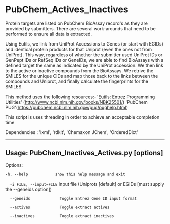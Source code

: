 PubChem_Actives_Inactives
=========================

Protein targets are listed on PubChem BioAssay record's as they are
provided by submitters. There are several work-arounds that need to be
performed to ensure all data is extracted.

Using Eutils, we link from UniProt Accessions to Genes (or start with
EGIDs) and identical protein products for that Uniprot (even the ones
not from UniProt). This way, regardless of whether the submitter used
UniProt IDs or GenPept IDs or RefSeq IDs or GeneIDs, we are able to find
BioAssays with a defined target the same as indicated by the UniProt
accession. We then link to the active or inactive compounds from the
BioAssays. We retrive the SMILES for the unique CIDs and map those back
to the links between the compounds and Uniprot, and finally calculate
the fingerprints for the SMILES.

This method uses the following resources:-
'Eutils: Entrez Programming Utilities' (http://www.ncbi.nlm.nih.gov/books/NBK25501/)
'PubChem PUG'(https://pubchem.ncbi.nlm.nih.gov/pug/pughelp.html)


This script is uses threading in order to achieve an acceptable
completion time

Dependencies : 'lxml', 'rdkit', 'Chemaxon JChem', 'OrderedDict'

--------------

Usage: PubChem_Inactives_Actives.py [options]
---------------------------------------------

Options:

 ```-h, --help            show this help message and exit```
  
```  -i FILE, --input=FILE```
                        Input file (Uniprots [default] or EGIDs [must supply
                        the --geneids option])
                        
```  --geneids             Toggle Entrez Gene ID input format```
  
```  --actives             Toggle extract actives```
  
```  --inactives           Toggle extract inactives```

